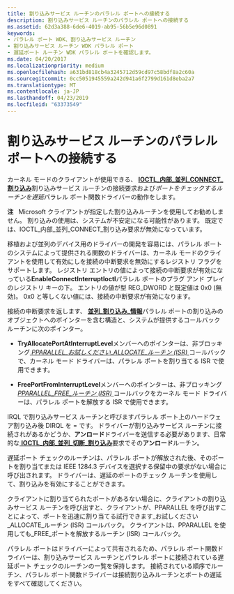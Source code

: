 ```yaml
---
title: 割り込みサービス ルーチンのパラレル ポートへの接続する
description: 割り込みサービス ルーチンのパラレル ポートへの接続する
ms.assetid: 62d3a388-6de6-4019-ab95-56b5e96d0891
keywords:
- パラレル ポート WDK、割り込みサービス ルーチン
- 割り込みサービス ルーチン WDK パラレル ポート
- 遅延ポート ルーチン WDK パラレル ポートを確認します。
ms.date: 04/20/2017
ms.localizationpriority: medium
ms.openlocfilehash: a631bd818cb4a3245712d59cd97c58bdf8a2c60a
ms.sourcegitcommit: 0cc5051945559a242d941a6f2799d161d8eba2a7
ms.translationtype: MT
ms.contentlocale: ja-JP
ms.lasthandoff: 04/23/2019
ms.locfileid: "63373549"
---
```

# <a name="connecting-an-interrupt-service-routine-to-a-parallel-port"></a>割り込みサービス ルーチンのパラレル ポートへの接続する





カーネル モードのクライアントが使用できる、 [ **IOCTL\_内部\_並列\_CONNECT\_割り込み**](https://msdn.microsoft.com/library/windows/hardware/ff544020)割り込みサービス ルーチンの接続要求および*ポートをチェックするルーチンを遅延*パラレル ポート関数ドライバーの動作をします。

**注**   Microsoft クライアントが指定した割り込みルーチンを使用してお勧めしません。 割り込みの使用は、システムが不安定になる可能性があります。 既定では、IOCTL\_内部\_並列\_CONNECT\_割り込み要求が無効になっています。

 

移植および並列のデバイス用のドライバーの開発を容易には、パラレル ポートのシステムによって提供される関数のドライバーは、カーネル モードのクライアントを使用して有効にしを接続の中断要求を無効にするレジストリ フラグをサポートします。 レジストリ エントリの値によって接続の中断要求が有効になっている**EnableConnectInterruptIoctl**パラレル ポートのプラグ アンド プレイのレジストリ キーの下。 エントリの値が型 REG\_DWORD と既定値は 0x0 (無効)。 0x0 と等しくない値には、接続の中断要求が有効になります。

接続の中断要求を返します、 [**並列\_割り込み\_情報**](https://msdn.microsoft.com/library/windows/hardware/ff544290)パラレル ポートの割り込みのオブジェクトへのポインターを含む構造と、システムが提供するコールバック ルーチンに次のポインター。

-   **TryAllocatePortAtInterruptLevel**メンバーへのポインターは、非ブロッキング[ *PPARALLEL\_お試しください\_ALLOCATE\_ルーチン (ISR)* ](https://msdn.microsoft.com/library/windows/hardware/ff544328)コールバックで、カーネル モード ドライバーは、パラレル ポートを割り当てる ISR で使用できます。

-   **FreePortFromInterruptLevel**メンバーへのポインターは、非ブロッキング[ *PPARALLEL\_FREE\_ルーチン (ISR)* ](https://msdn.microsoft.com/library/windows/hardware/ff544515)コールバックをカーネル モード ドライバーは、パラレル ポートを解放する ISR で使用できます。

IRQL で割り込みサービス ルーチンと呼びますパラレル ポート上のハードウェア割り込み後 DIRQL を = です。 ドライバーが割り込みサービス ルーチンに接続されがあるかどうか、**アンロード**ドライバーを送信する必要があります、日常的な[ **IOCTL\_内部\_並列\_切断\_割り込み**](https://msdn.microsoft.com/library/windows/hardware/ff544021)要求でその**アンロード**ルーチン。

遅延ポート チェックのルーチンは、パラレル ポートが解放された後、そのポートを割り当てまたは IEEE 1284.3 デバイスを選択する保留中の要求がない場合に呼び出されます。 ドライバーは、遅延のポートのチェック ルーチンを使用して、割り込みを有効にすることができます。

クライアントに割り当てられたポートがあるない場合に、クライアントの割り込みサービス ルーチンを呼び出すと、クライアントが、PPARALLEL を呼び出すことによって、ポートを迅速に割り当てる試行できます\_お試しください\_ALLOCATE\_ルーチン (ISR) コールバック。 クライアントは、PPARALLEL を使用しても\_FREE\_ポートを解放するルーチン (ISR) コールバック。

パラレル ポートはドライバーによって共有されるため、パラレル ポート関数ドライバーは、割り込みサービス ルーチンとパラレル ポートに接続されている遅延ポート チェックのルーチンの一覧を保持します。 接続されている順序でルーチン、パラレル ポート関数ドライバーは接続割り込みルーチンとポートの遅延をすべて確認してください。

 

 




